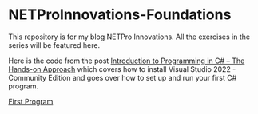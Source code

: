 # NETProInnovations-Foundations
This repository is for my blog NETPro Innovations. All the exercises in the series will be featured here. 

Here is the code from the post [Introduction to Programming in C# – The Hands-on Approach]() which covers how to install Visual Studio 2022 - Community Edition and goes over how to set up and run your first C# program.

[First Program]()
